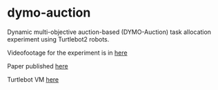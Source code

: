 # dymo-auction
Dynamic multi-objective auction-based (DYMO-Auction) task allocation experiment using Turtlebot2 robots. 

Videofootage for the experiment is in [here](https://www.youtube.com/watch?v=SC-V6tRVdIo) 

Paper published [here](https://www.mdpi.com/2076-3417/10/9/3264)

Turtlebot VM [here](https://drive.google.com/file/d/0BxgVJIO4HcYFNDRrTGRQYXMwWjQ/view?usp=sharing)
